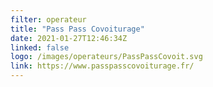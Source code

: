 ```yaml
---
filter: operateur
title: "Pass Pass Covoiturage"
date: 2021-01-27T12:46:34Z
linked: false
logo: /images/operateurs/PassPassCovoit.svg
link: https://www.passpasscovoiturage.fr/
---
```

